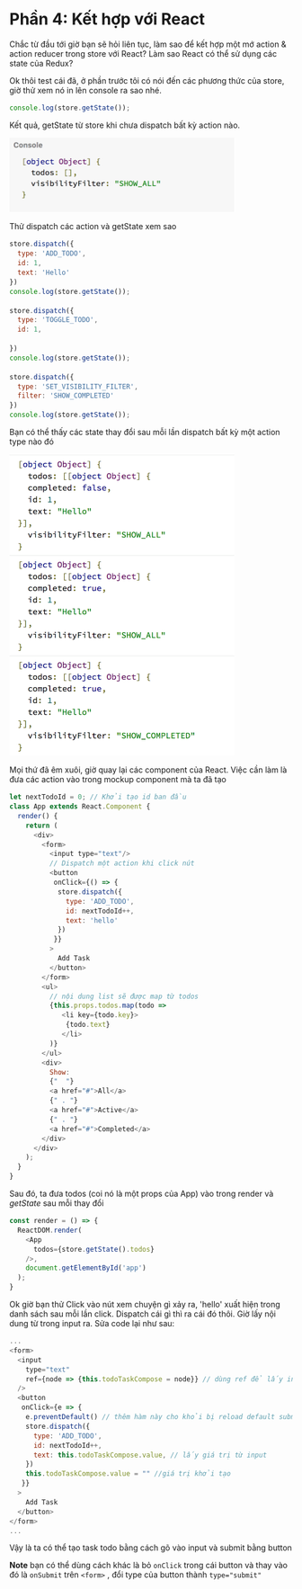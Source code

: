 # Phần 4: Kết hợp với React

Chắc từ đầu tới giờ bạn sẽ hỏi liên tục, làm sao để kết hợp một mớ action & action reducer trong store với React?
Làm sao React có thể sử dụng các state của Redux?

Ok thôi test cái đã, ở phần trước tôi có nói đến các phương thức của store, giờ thử xem nó in lên console ra sao nhé.

```js
console.log(store.getState());

```

Kết quả, getState từ store khi chưa dispatch bất kỳ action nào.

<img src="2.png" width="400px"/>


Thử dispatch các action và getState xem sao

```js
store.dispatch({
  type: 'ADD_TODO',
  id: 1,
  text: 'Hello'
})
console.log(store.getState());

store.dispatch({
  type: 'TOGGLE_TODO',
  id: 1,

})
console.log(store.getState());

store.dispatch({
  type: 'SET_VISIBILITY_FILTER',
  filter: 'SHOW_COMPLETED'
})
console.log(store.getState());

```

Bạn có thể thấy các state thay đổi sau mỗi lần dispatch bất kỳ một action type nào đó

<img src="3.png" width="400px"/>



Mọi thứ đã êm xuôi, giờ quay lại các component của React.
Việc cần làm là đưa các action vào trong mockup component mà ta đã tạo

```js 
let nextTodoId = 0; // Khởi tạo id ban đầu
class App extends React.Component {
  render() {
    return (
      <div>
        <form>
          <input type="text"/>
          // Dispatch một action khi click nút 
          <button 
           onClick={() => {
            store.dispatch({
              type: 'ADD_TODO',
              id: nextTodoId++,
              text: 'hello'
            })
           }}
          >  
            Add Task
          </button>
        </form> 
        <ul>
          // nội dung list sẽ được map từ todos
          {this.props.todos.map(todo => 
             <li key={todo.key}>
              {todo.text}
             </li>
          )}
        </ul>
        <div>
          Show: 
          {"  "}
          <a href="#">All</a>
          {" . "}
          <a href="#">Active</a>
          {" . "}
          <a href="#">Completed</a>
        </div>
      </div>
    );
  }
}
```

Sau đó, ta đưa todos (coi nó là một props của App) vào trong render và *getState* sau mỗi thay đổi 

```js
const render = () => {
  ReactDOM.render(
    <App 
      todos={store.getState().todos}
    />,
    document.getElementById('app')
  );   
}
```

Ok giờ bạn thử Click vào nút xem chuyện gì xảy ra, 'hello' xuất hiện trong danh sách sau mỗi lần click.
Dispatch cái gì thì ra cái đó thôi. 
Giờ lấy nội dung từ trong input ra. Sửa code lại như sau:

```js 
...
<form>
  <input 
    type="text" 
    ref={node => {this.todoTaskCompose = node}} // dùng ref để lấy input này - xem thêm ref trong react
  /> 
  <button 
   onClick={e => {
    e.preventDefault() // thêm hàm này cho khỏi bị reload default submit
    store.dispatch({
      type: 'ADD_TODO',
      id: nextTodoId++,
      text: this.todoTaskCompose.value, // lấy giá trị từ input
    })
    this.todoTaskCompose.value = "" //giá trị khởi tạo
   }}
  >
    Add Task
  </button>
</form>
...
````

Vậy là ta có thể tạo task todo bằng cách gõ vào input và submit bằng button 

**Note** bạn có thể dùng cách khác là bỏ `onClick` trong cái button và thay vào đó là `onSubmit` trên `<form>` , đổi type của button thành `type="submit"`



